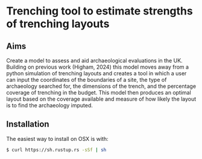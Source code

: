 # Trenching tool to estimate strengths of trenching layouts

## Aims
Create a model to assess and aid archaeological evaluations in the UK. 
Building on previous work (Higham, 2024) this model moves away from a python simulation of trenching layouts and creates a tool in which a user can input the coordinates of the boundaries of a site, the type of archaeology searched for, the dimensions of the trench, and the percentage coverage of trenching in the budget. This model then produces an optimal layout based on the coverage available and measure of how likely the layout is to find the archaeology imputed. 


## Installation
The easiest way to install on OSX is with:

```sh
$ curl https://sh.rustup.rs -sSf | sh
```